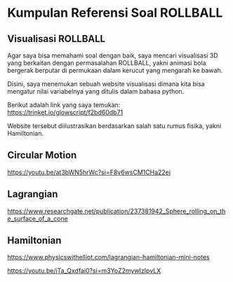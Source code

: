 # Kumpulan Referensi Soal ROLLBALL

## Visualisasi ROLLBALL

Agar saya bisa memahami soal dengan baik, saya mencari visualisasi 3D yang berkaitan dengan permasalahan ROLLBALL, yakni animasi bola bergerak berputar di permukaan dalam kerucut yang mengarah ke bawah.

Disini, saya menemukan sebuah website visualisasi dimana kita bisa mengatur nilai variabelnya yang ditulis dalam bahasa python.

Berikut adalah link yang saya temukan:
https://trinket.io/glowscript/f2bd60db71

Website tersebut diilustrasikan berdasarkan salah satu rumus fisika, yakni Hamiltonian.

## Circular Motion

https://youtu.be/at3bWN5hrWc?si=F8v6wsCM1CHa22ei

## Lagrangian

https://www.researchgate.net/publication/237381942_Sphere_rolling_on_the_surface_of_a_cone

## Hamiltonian

https://www.physicswithelliot.com/lagrangian-hamiltonian-mini-notes

https://youtu.be/iTa_Qxdfai0?si=m3YoZ2mywIzIpvLX
